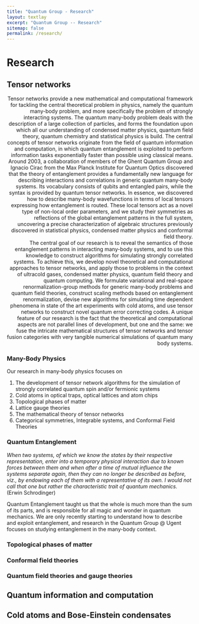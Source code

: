 ```yaml
---
title: "Quantum Group - Research"
layout: textlay
excerpt: "Quantum Group -- Research"
sitemap: false
permalink: /research/
---
```


# Research

## Tensor networks

<p style="text-align:right;">
Tensor networks provide a new mathematical and computational framework for tackling the central theoretical problem in physics, namely the quantum many-body problem, and more specifically the problem of strongly interacting systems.  The quantum many-body problem deals with the description of a large collection of particles, and forms the foundation upon which all our understanding of condensed matter physics, quantum field theory, quantum chemistry and statistical physics is build. The central concepts of tensor networks originate from the field of quantum information and computation, in which quantum entanglement is exploited to perform information tasks exponentially faster than possible using classical means.<br>
Around 2003, a collaboration of members of the Ghent Quantum Group and Ignacio Cirac from the Max Planck Institute for Quantum Optics discovered that the theory of entanglement provides a fundamentally new language for describing interactions and correlations in generic quantum many-body systems. Its vocabulary consists of qubits and entangled pairs, while the syntax is provided by quantum tensor networks. In essence, we discovered how to describe many-body wavefunctions in terms of local tensors expressing how entanglement is routed. These local tensors act as a novel type of non-local order parameters, and we study their symmetries as reflections of the global entanglement patterns in the full system, uncovering a precise characterization of algebraic structures previously discovered in statistical physics, condensed matter physics and conformal field theory.<br>
The central goal of our research is to reveal the semantics of those entanglement patterns in interacting many-body systems, and to use this knowledge to construct algorithms for simulating strongly correlated systems. To achieve this, we develop novel theoretical and computational approaches to tensor networks, and apply those to problems in the context of ultracold gases, condensed matter physics, quantum field theory and quantum computing. We  formulate variational and real-space renormalization-group methods for generic many-body problems and quantum field theories, construct scaling methods based on entanglement renormalization, devise new algorithms for simulating time dependent phenomena in state of the art experiments with cold atoms, and use tensor networks to construct novel quantum error correcting codes. A unique feature of our research is the fact that the theoretical and computational aspects are not parallel lines of development, but one and the same: we fuse the intricate mathematical structures of tensor networks and tensor fusion categories with very tangible numerical simulations of quantum many body systems.
</p>

### Many-Body Physics


Our research in many-body physics focuses on <br>
1. The development of tensor network algorithms for the simulation of strongly correlated quantum spin and/or fermionic systems <br>
2. Cold atoms in optical traps, optical lattices and atom chips <br>
3. Topological phases of matter <br>
4. Lattice gauge theories <br> 
5. The mathematical theory of tensor networks <br> 
6. Categorical symmetries, Integrable systems, and Conformal Field Theories <br>


### Quantum Entanglement

<i> When two systems, of which we know the states by their respective representation, enter into a temporary physical interaction due to known forces between them and when after a time of mutual influence the systems separate again, then they can no longer be described as before, viz., by endowing each of them with a representative of its own. I would not call that one but rather the characteristic trait of quantum mechanics. </i> (Erwin Schrodinger) <br>

	
Quantum Entanglement taught us that the whole is much more than the sum of its parts, and is responsible for all magic and wonder in quantum mechanics. We are only recently starting to understand how to describe and exploit entanglement, and research in the Quantum Group @ Ugent focuses on studying entanglement in the many-body context.  
	

### Topological phases of matter

### Conformal field theories

### Quantum field theories and gauge theories

## Quantum information and computation

## Cold atoms and Bose-Einstein condensates

<script type="text/javascript" async src="https://cdn.mathjax.org/mathjax/latest/MathJax.js?config=TeX-MML-AM_CHTML">
</script>
